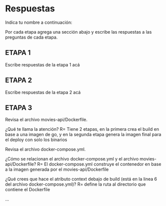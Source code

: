 # Respuestas

Indica tu nombre a continuación: 

Por cada etapa agrega una sección abajo y escribe las respuestas a las preguntas de cada etapa.

## ETAPA 1

Escribe respuestas de la etapa 1 acá

## ETAPA 2

Escribe respuestas de la etapa 2 acá

## ETAPA 3

Revisa el archivo movies-api/Dockerfile.

¿Qué te llama la atención? 
R= Tiene 2 etapas, en la primera crea el build en base a una imagen de go, y en la segunda etapa genera la imagen final para el deploy con solo los binarios

Revisa el archivo docker-compose.yml.

¿Cómo se relacionan el archivo docker-compose.yml y el archivo movies-api/Dockerfile?
R= El docker-compose.yml construye el contenedor en base a la imagen generada por el  movies-api/Dockerfile

¿Qué crees que hace el atributo context debajo de build (está en la linea 6 del archivo docker-compose.yml)? 
R= define la ruta al directorio que contiene el Dockerfile 

...